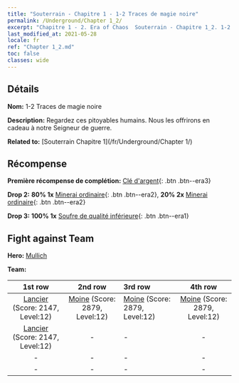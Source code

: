 ```yaml
---
title: "Souterrain - Chapitre 1 - 1-2 Traces de magie noire"
permalink: /Underground/Chapter 1_2/
excerpt: "Chapitre 1 - 2. Era of Chaos  Souterrain - Chapitre 1_2. 1-2 Traces de magie noire"
last_modified_at: 2021-05-28
locale: fr
ref: "Chapter 1_2.md"
toc: false
classes: wide
---
```


## Détails

 **Nom:** 1-2 Traces de magie noire

 **Description:** Regardez ces pitoyables humains. Nous les offrirons en cadeau à notre Seigneur de guerre.

 **Related to:** [Souterrain Chapitre 1](/fr/Underground/Chapter 1/)

## Récompense

 **Première récompense de complétion:** [Clé d'argent](/ItemsFR/con_693/){: .btn .btn--era3}

 **Drop 2:** **80% 1x** [Minerai ordinaire](/ItemsFR/mat_6/){: .btn .btn--era2}, **20% 2x** [Minerai ordinaire](/ItemsFR/mat_6/){: .btn .btn--era2}

 **Drop 3:** **100% 1x** [Soufre de qualité inférieure](/ItemsFR/mat_3/){: .btn .btn--era1}


## Fight against Team
 **Hero:** [Mullich](/fr/heroes/Mullich/)

 **Team:**


  | 1st row | 2nd row | 3rd row | 4th row |
  |:----:|:----:|:----|:----:|
  | [Lancier](/fr/units/Pikeman/) (Score: 2147, Level:12)  | [Moine](/fr/units/Monk/) (Score: 2879, Level:12)  | [Moine](/fr/units/Monk/) (Score: 2879, Level:12)  | [Moine](/fr/units/Monk/) (Score: 2879, Level:12)  |
  | [Lancier](/fr/units/Pikeman/) (Score: 2147, Level:12)  | - | - | - |
  | - | - | - | - |
  | - | - | - | - |


